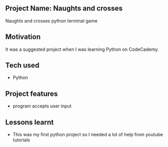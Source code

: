 ## Project Name: Naughts and crosses
Naughts and crosses python terminal game

## Motivation
It was a suggested project when I was learning Python on CodeCademy.

## Tech used
- Python

## Project features
- program accepts user input

## Lessons learnt
- This was my first python project so I needed a lot of help from youtube tutorials
